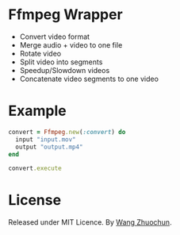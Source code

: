 # Ffmpeg Wrapper

- Convert video format
- Merge audio + video to one file
- Rotate video
- Split video into segments
- Speedup/Slowdown videos
- Concatenate video segments to one video

# Example

```ruby
convert = Ffmpeg.new(:convert) do
  input "input.mov"
  output "output.mp4"
end

convert.execute
```

# License

Released under MIT Licence. By [Wang Zhuochun](https://github.com/zhuochun).
